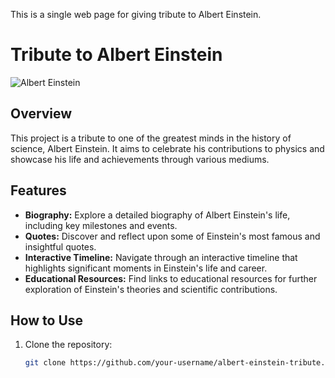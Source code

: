 This is a single web page for giving tribute to Albert Einstein.
# Tribute to Albert Einstein

![Albert Einstein](einstein_image.jpg)

## Overview

This project is a tribute to one of the greatest minds in the history of science, Albert Einstein. It aims to celebrate his contributions to physics and showcase his life and achievements through various mediums.

## Features

- **Biography:** Explore a detailed biography of Albert Einstein's life, including key milestones and events.
- **Quotes:** Discover and reflect upon some of Einstein's most famous and insightful quotes.
- **Interactive Timeline:** Navigate through an interactive timeline that highlights significant moments in Einstein's life and career.
- **Educational Resources:** Find links to educational resources for further exploration of Einstein's theories and scientific contributions.

## How to Use

1. Clone the repository:

   ```bash
   git clone https://github.com/your-username/albert-einstein-tribute.git
